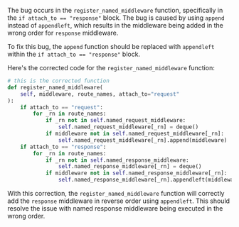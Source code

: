 The bug occurs in the `register_named_middleware` function, specifically in the `if attach_to == "response"` block. The bug is caused by using `append` instead of `appendleft`, which results in the middleware being added in the wrong order for `response` middleware.

To fix this bug, the `append` function should be replaced with `appendleft` within the `if attach_to == "response"` block.

Here's the corrected code for the `register_named_middleware` function:

```python
# this is the corrected function
def register_named_middleware(
    self, middleware, route_names, attach_to="request"
):
    if attach_to == "request":
        for _rn in route_names:
            if _rn not in self.named_request_middleware:
                self.named_request_middleware[_rn] = deque()
            if middleware not in self.named_request_middleware[_rn]:
                self.named_request_middleware[_rn].append(middleware)
    if attach_to == "response":
        for _rn in route_names:
            if _rn not in self.named_response_middleware:
                self.named_response_middleware[_rn] = deque()
            if middleware not in self.named_response_middleware[_rn]:
                self.named_response_middleware[_rn].appendleft(middleware)
```

With this correction, the `register_named_middleware` function will correctly add the `response` middleware in reverse order using `appendleft`. This should resolve the issue with named response middleware being executed in the wrong order.